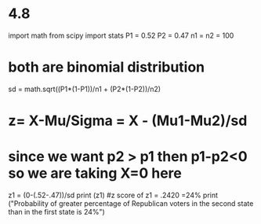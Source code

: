# 4.8
import math
from scipy import stats
P1 = 0.52
P2 = 0.47
n1 = n2 = 100
# both are binomial distribution
sd =  math.sqrt((P1*(1-P1))/n1 + (P2*(1-P2))/n2)
# z= X-Mu/Sigma = X - (Mu1-Mu2)/sd
# since we want p2 > p1 then p1-p2<0 so we are taking X=0 here
z1 = (0-(.52-.47))/sd
print (z1)
#z score of z1 = .2420 =24%
print ("Probability of greater percentage of Republican voters in the second state than in the first state is 24%")
